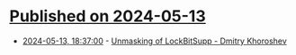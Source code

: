 # [Published on 2024-05-13](index.md)

* [2024-05-13, 18:37:00](https://soylentnews.org/article.pl?sid=24/05/12/1411228&from=rss) - [Unmasking of LockBitSupp - Dmitry Khoroshev](https://soylentnews.org/article.pl?sid=24/05/12/1411228&from=rss)
